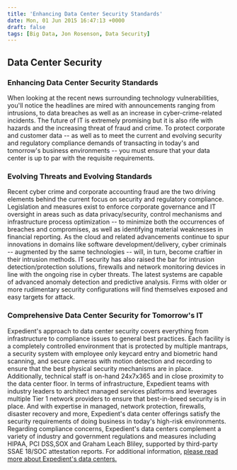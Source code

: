 ```yaml
---
title: 'Enhancing Data Center Security Standards'
date: Mon, 01 Jun 2015 16:47:13 +0000
draft: false
tags: [Big Data, Jon Rosenson, Data Security]
---
```


Data Center Security
--------------------

### Enhancing Data Center Security Standards

When looking at the recent news surrounding technology vulnerabilities, you'll notice the headlines are mired with announcements ranging from intrusions, to data breaches as well as an increase in cyber-crime-related incidents. The future of IT is extremely promising but it is also rife with hazards and the increasing threat of fraud and crime. To protect corporate and customer data -- as well as to meet the current and evolving security and regulatory compliance demands of transacting in today's and tomorrow's business environments -- you must ensure that your data center is up to par with the requisite requirements.

### Evolving Threats and Evolving Standards

Recent cyber crime and corporate accounting fraud are the two driving elements behind the current focus on security and regulatory compliance. Legislation and measures exist to enforce corporate governance and IT oversight in areas such as data privacy/security, control mechanisms and infrastructure process optimization -- to minimize both the occurrences of breaches and compromises, as well as identifying material weaknesses in financial reporting. As the cloud and related advancements continue to spur innovations in domains like software development/delivery, cyber criminals -- augmented by the same technologies -- will, in turn, become craftier in their intrusion methods. IT security has also raised the bar for intrusion detection/protection solutions, firewalls and network monitoring devices in line with the ongoing rise in cyber threats. The latest systems are capable of advanced anomaly detection and predictive analysis. Firms with older or more rudimentary security configurations will find themselves exposed and easy targets for attack.

### Comprehensive Data Center Security for Tomorrow's IT

Expedient's approach to data center security covers everything from infrastructure to compliance issues to general best practices. Each facility is a completely controlled environment that is protected by multiple mantraps, a security system with employee only keycard entry and biometric hand scanning, and secure cameras with motion detection and recording to ensure that the best physical security mechanisms are in place. Additionally, technical staff is on-hand 24x7x365 and in close proximity to the data center floor. In terms of infrastructure, Expedient teams with industry leaders to architect managed services platforms and leverages multiple Tier 1 network providers to ensure that best-in-breed security is in place. And with expertise in managed, network protection, firewalls, disaster recovery and more, Expedient's data center offerings satisfy the security requirements of doing business in today's high-risk environments. Regarding compliance concerns, Expedient's data centers complement a variety of industry and government regulations and measures including HIPAA, PCI DSS,SOX and Graham Leach Bliley, supported by third-party SSAE 18/SOC attestation reports. For additional information, [please read more about Expedient's data centers.](https://www.expedient.com/the-data-centers/)
